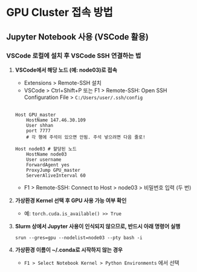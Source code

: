 # GPU Cluster 접속 방법

## Jupyter Notebook 사용 (VSCode 활용)

### VSCode 로컬에 설치 후 VSCode SSH 연결하는 법
1. **VSCode에서 해당 노드 (예: node03)로 접속**
   - Extensions > Remote-SSH 설치
   - VSCode > Ctrl+Shift+P 또는 F1 > Remote-SSH: Open SSH Configuration File > ```C:/Users/user/.ssh/config```  <br><br>



   ```
   Host GPU_master
       HostName 147.46.30.109
       User shhan
       port 7777
       # 각 행에 주석이 있으면 안됨. 주석 넣으려면 다음 줄로!

   Host node03 # 할당된 노드
       HostName node03
       User username
       ForwardAgent yes
       ProxyJump GPU_master
       ServerAliveInterval 60 
   ```

   - F1 > Remote-SSH: Connect to Host > node03 > 비밀번호 입력 (두 번)
   
1. **가상환경 Kernel 선택 후 GPU 사용 가능 여부 확인**
   - 예: ```torch.cuda.is_available() >> True```

2. **Slurm 상에서 Jupyter 사용이 인식되지 않으므로, 반드시 아래 명령어 실행**
   ```
   srun --gres=gpu --nodelist=node03 --pty bash -i
   ```

3. **가상환경 이름이 ~/.conda로 시작하지 않는 경우**
   - ```F1 > Select Notebook Kernel > Python Environments``` 에서 선택
